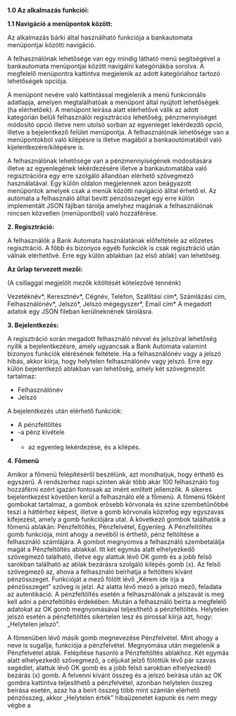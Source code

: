 **1.0 Az alkalmazás funkciói:**

**1.1 Navigáció a menüpontok között:**

Az alkalmazás bárki által használható funkciója a bankautomata menüpontjai közötti navigáció.

A felhasználónak lehetősége van egy mindig látható menü segítségével a bankautomata menüpontjai
között navigálni kategóriákba sorolva. A megfelelő menüpontra kattintva megjelenik az adott 
kategóriához tartozó lehetőségek opciója.

A menüpont nevére való kattintással megjelenik a menü funkcionális adatlapja, amelyen 
megtalálhatóak a menüpont által nyújtott lehetőségek (ha elérhetőek). A menüpont leírása
alatt elérhetővé válik az adott kategórián belüli felhasználói regisztrációs lehetőség, 
pénzmennyiséget módosító opció illetve nem utolsó sorban az egyenleget lekérdezdő opció, 
illetve a bejelentkező felület menüpontja. A felhasználónak lehetősége van a menüpontokból 
való kilépésre is illetve magából a bankaoutómatából való kijelentkezére/kilépésre is. 

A felhasználónak lehetősége van a pénzmennyiségének módosítására illetve az egyenlegének 
lekérdezésére illetve a bankautomatába való regisztrációra egy erre szolgáló állandóan 
elérhető szövegmező használatával. Egy külön oldalon megjelennek azon beágyazott menüpontok 
amelyek csak a menük közötti navigáció álltal érhető el. Az autómata a felhasználó álltal 
bevitt pénzösszeget egy erre külön implementált JSON fájlban tárolja amelyhez magának a 
felhasználónak nincsen közvetlen (menüpontból) való hozzáférése. 

**2. Regisztráció:**

A felhasználók a Bank Automata használatának előfeltétele az előzetes regisztráció. 
A főbb és bizonyos egyéb funkciók is csak regisztráció után válnak elérhetővé. 
Erre egy külön ablakban (az első ablak) van lehetőség.
           
**Az űrlap tervezett mezői:**

(A csillaggal megjelölt mezők kitöltését kötelezővé tennénk)

Vezetéknév*, Keresztnév*, Cégnév, Telefon, Szállítási cím*, Számlázási cím, 
Felhasználónév*, Jelszó*, Jelszó mégegyszer*, Email cím*
A megadott adatok egy JSON fileban kerülneknének tárolásra.

**3. Bejelentkezés:**

A regisztráció során megadott felhasználó névvel és jelszóval lehetőség nyílik a 
bejelentkezésre, amely ugyancsak a Bank Automata valamint bizonyos funkciók elérésének 
feltétele. Ha a felhasználónév vagy a jelszó hibás, akkor kiírja, hogy helytelen felhasználónév 
vagy jelszó. Erre egy külön bejelentkező ablakban van lehetőség, amely két szövegmezőt tartalmaz:

- Felhasználónév
- Jelszó

A bejelentkezés után elérhető funkciók:

- A pénzfeltöltés 
- -a pénz kivétele 
- - az egyenleg lekérdezése, és a kilépés. 

**4. Főmenü**

Amikor a főmenü felépítéséről beszélünk, azt mondhatjuk, hogy érthető és egyszerű. A rendszerhez 
napi szinten akár több akár 100 felhasználó fog hozzáférni ezért igazán fontosak az imént említett jellemzők. 
A sikeres bejelentkezést követően kerül a felhasználó elé a főmenü. A főmenü főként gombokat tartalmaz, 
a gombok erősebb körvonala és színe szembetűnőbbé teszi a háttérhez képest, illetve a gomb körvonala 
közrefog egy egyszavas kifejezést, amely a gomb funkciójára utal. A következő gombok találhatók a 
főmenü ablakán: Pénzfeltöltés, Pénzfelvétel, Egyenleg. A Pénzfeltöltés gomb funkciója, mint ahogy a 
nevéből is érthető, pénz feltöltése a felhasználó számlájára. A gombot megnyomva a felhasználó 
szembetalálja magát a Pénzfeltöltés ablakkal. Itt két egymás alatt elhelyezkedő szövegmező található, 
illetve egy alattuk lévő OK gomb és a jobb felső sarokban található az ablak bezárásra szolgáló kilépés 
gomb (x). Az felső szövegmező az, ahova a felhasználó beírhatja a feltölteni kívánt pénzösszeget. 
Funkcióját a mező fölött lévő „Kérem ide írja a pénzösszeget” szöveg is jelzi. Az alatta lévő mező 
a jelszó mező, feladata az autentikáció. A pénzfeltöltés esetén a felhasználónak a jelszavát is meg 
kell adni a pénzfeltöltés érdekében. Miután a felhasználó beírta a megfelelő adatokat az OK gomb 
megnyomásával teljesíthető a pénzfeltöltés. Helytelen jelszó esetén a pénzfeltöltés sikertelen lesz 
és pirossal kiírja azt, hogy: „Helytelen jelszó”.

A főmenüben lévő másik gomb megnevezése Pénzfelvétel. Mint ahogy a neve is sugallja, funkciója a 
pénzfelvétel. Megnyomása után megjelenik a Pénzfelvétel ablak. Felépítése hasonló a Pénzfeltöltés 
ablakhoz. Két egymás alatt elhelyezkedő szövegmező, a céljukat jelző fölöttük lévő pár szavas segédlet, 
alattuk lévő OK gomb és a jobb felső sarokban elhelyezkedő bezárás (x) gomb. A felvenni kívánt összeg 
és a jelszó beírása után az OK gombra kattintva teljesíthető a pénzfelvétel, azonban helytelen összeg 
beírása esetén, azaz ha a beírt összeg több mint számlán elérhető pénzösszeg, akkor „Helytelen érték” 
hibaüzenetet kapunk és nem megy végbe a
